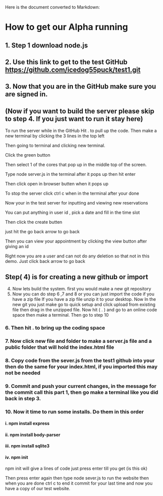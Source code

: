 Here is the document converted to Markdown:

# How to get our Alpha running

## 1. Step 1 download node.js

## 2. Use this link to get to the test GitHub https://github.com/icedog55puck/test1.git


## 3. Now that you are in the GitHub make sure you are signed in.

## (Now if you want to build the server please skip to step 4. If you just want to run it stay here)

To run the server while in the GitHub Hit . to pull up the code. Then make a new terminal by clicking the 3 lines in the top left

Then going to terminal and clicking new terminal.

Click the green button

Then select 1 of the cores that pop up in the middle top of the screen.

Type node server.js in the terminal after it pops up then hit enter

Then click open in browser butten when it pops up

To stop the server click ctrl c when in the terminal after your done


Now your in the test server for inputting and viewing new reservations

You can put anything in user id , pick a date and fill in the time slot

Then click the create butten

just hit the go back arrow to go back

Then you can view your appointment by clicking the view button after giving an id


Right now you are a user and can not do any deletion so that not in this demo. Just click back arrow to go back



## Step( 4) is for creating a new github or import

4.	Now lets build the system. first you would make a new git repository 
5.	Now you can do step 6 ,7 and 8 or you can just import the code if you have a zip file
If you have a zip file unzip it to your desktop. Now In the new git you just  make go to quick setup and click upload from existing file then drag in the unzipped file. Now hit ( . ) and  go to an online code space then make a terminal. Then go to step 10


### 6. Then hit . to bring up the coding space

### 7. Now click new file and folder to make a server.js file and a public folder that will hold the index.html file

### 8. Copy code from the sever.js from the test1 github into your then do the same for your index.html, if you imported this may not be needed

### 9. Commit and push your current changes, in the message for the commit call this part 1, then go make a terminal like you did back in step 3.

### 10. Now it time to run some installs. Do them in this order

#### i. npm install express

#### ii. npm install body-parser 

#### iii. npm install sqlite3

#### iv. npm init


npm init will  give a lines of code just press enter till you get (is this ok)

Then press enter again then type node sever.js to run the website then when you are done ctrl c to end it commit for your last time and now you have a copy of our test website.
